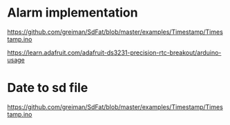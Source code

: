 # Alarm implementation

https://github.com/greiman/SdFat/blob/master/examples/Timestamp/Timestamp.ino

https://learn.adafruit.com/adafruit-ds3231-precision-rtc-breakout/arduino-usage

# Date to sd file

https://github.com/greiman/SdFat/blob/master/examples/Timestamp/Timestamp.ino
